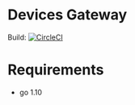 Devices Gateway
===============

Build: [![CircleCI](https://circleci.com/bb/challengerdevs/gpsdriver.svg?style=svg)](https://circleci.com/bb/challengerdevs/gpsdriver)

# Requirements

- go 1.10